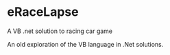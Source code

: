 # eRaceLapse
A VB .net solution to racing car game

An old exploration of the VB language in .Net solutions.
